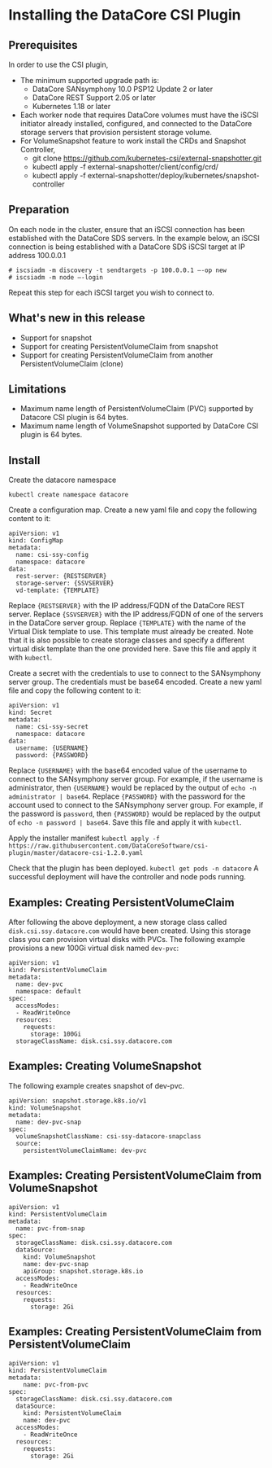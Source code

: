 # Installing the DataCore CSI Plugin

## Prerequisites
In order to use the CSI plugin, 
* The minimum supported upgrade path is:
  * DataCore SANsymphony 10.0 PSP12 Update 2 or later
  * DataCore REST Support 2.05 or later
  * Kubernetes 1.18 or later
* Each worker node that requires DataCore volumes must have the iSCSI initiator already installed, configured, and connected to the DataCore storage servers that provision persistent storage volume.
* For VolumeSnapshot feature to work install the CRDs and Snapshot Controller,
  * git clone https://github.com/kubernetes-csi/external-snapshotter.git
  * kubectl apply -f external-snapshotter/client/config/crd/
  * kubectl apply -f  external-snapshotter/deploy/kubernetes/snapshot-controller

## Preparation
On each node in the cluster, ensure that an iSCSI connection has been established with the DataCore SDS servers. In the example below, an iSCSI connection is being established with a DataCore SDS iSCSI target at IP address 100.0.0.1
```
# iscsiadm -m discovery -t sendtargets -p 100.0.0.1 —-op new
# iscsiadm -m node —-login
```

Repeat this step for each iSCSI target you wish to connect to.

## What's new in this release
  * Support for snapshot
  * Support for creating PersistentVolumeClaim from snapshot 
  * Support for creating PersistentVolumeClaim from another PersistentVolumeClaim (clone)

## Limitations
  * Maximum name length of PersistentVolumeClaim (PVC) supported by Datacore CSI plugin is 64 bytes.
  * Maximum name length of VolumeSnapshot supported by DataCore CSI plugin is 64 bytes. 

## Install
Create the datacore namespace
```
kubectl create namespace datacore
```

Create a configuration map. Create a new yaml file and copy the following content to it:
```
apiVersion: v1
kind: ConfigMap
metadata:
  name: csi-ssy-config
  namespace: datacore
data:
  rest-server: {RESTSERVER}
  storage-server: {SSVSERVER}
  vd-template: {TEMPLATE}
```
Replace `{RESTSERVER}` with the IP address/FQDN of the DataCore REST server. 
Replace `{SSVSERVER}` with the IP address/FQDN of one of the servers in the DataCore server group.
Replace `{TEMPLATE}` with the name of the Virtual Disk template to use. This template must already be created. Note that it is also possible to create storage classes and specify a different virtual disk template than the one provided here.
Save this file and apply it with `kubectl`.

Create a secret with the credentials to use to connect to the SANsymphony server group. The credentials must be base64 encoded. Create a new yaml file and copy the following content to it:
```
apiVersion: v1
kind: Secret
metadata:
  name: csi-ssy-secret
  namespace: datacore
data:
  username: {USERNAME}
  password: {PASSWORD}
```
Replace `{USERNAME}` with the base64 encoded value of the username to connect to the SANsymphony server group. For example, if the username is administrator, then `{USERNAME}` would be replaced by the output of `echo -n administrator | base64`.
Replace `{PASSWORD}` with the password for the account used to connect to the SANsymphony server group. For example, if the password is `password`, then `{PASSWORD}` would be replaced by the output of `echo -n password | base64`.
Save this file and apply it with `kubectl`.

Apply the installer manifest
`kubectl apply -f https://raw.githubusercontent.com/DataCoreSoftware/csi-plugin/master/datacore-csi-1.2.0.yaml`

Check that the plugin has been deployed.
`kubectl get pods -n datacore`
A successful deployment will have the controller and node pods running.

## Examples: Creating PersistentVolumeClaim
After following the above deployment, a new storage class called `disk.csi.ssy.datacore.com` would have been created. Using this storage class you can provision virtual disks with PVCs. The following example provisions a new 100Gi virtual disk named `dev-pvc`:
```
apiVersion: v1
kind: PersistentVolumeClaim
metadata:
  name: dev-pvc
  namespace: default
spec:
  accessModes:
  - ReadWriteOnce
  resources:
    requests:
      storage: 100Gi
  storageClassName: disk.csi.ssy.datacore.com
```
## Examples: Creating VolumeSnapshot
The following example creates snapshot of dev-pvc.
```
apiVersion: snapshot.storage.k8s.io/v1
kind: VolumeSnapshot
metadata:
  name: dev-pvc-snap
spec:
  volumeSnapshotClassName: csi-ssy-datacore-snapclass
  source:
    persistentVolumeClaimName: dev-pvc
```
## Examples: Creating PersistentVolumeClaim from VolumeSnapshot
```
apiVersion: v1
kind: PersistentVolumeClaim
metadata:
  name: pvc-from-snap
spec:
  storageClassName: disk.csi.ssy.datacore.com
  dataSource:
    kind: VolumeSnapshot
    name: dev-pvc-snap
    apiGroup: snapshot.storage.k8s.io
  accessModes:
    - ReadWriteOnce
  resources:
    requests:
      storage: 2Gi
```   
## Examples: Creating PersistentVolumeClaim from PersistentVolumeClaim
```
apiVersion: v1
kind: PersistentVolumeClaim
metadata:
    name: pvc-from-pvc
spec:
  storageClassName: disk.csi.ssy.datacore.com
  dataSource:
    kind: PersistentVolumeClaim
    name: dev-pvc
  accessModes:
    - ReadWriteOnce
  resources:
    requests:
      storage: 2Gi
```
